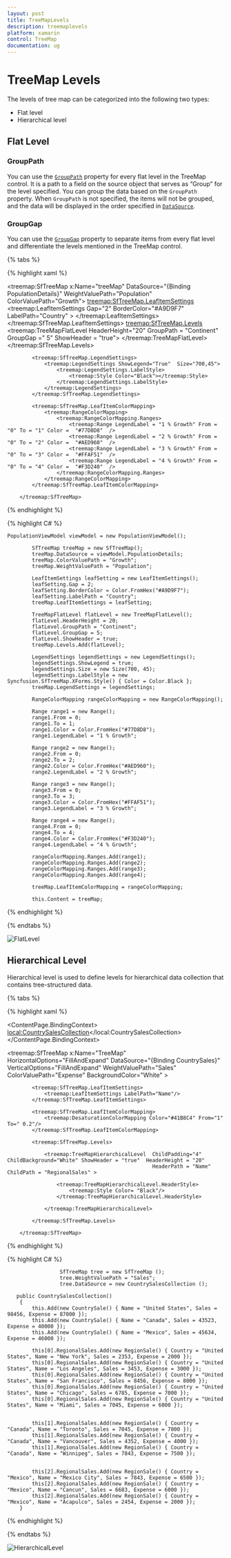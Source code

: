 ```yaml
---
layout: post
title: TreeMapLevels
description: treemaplevels
platform: xamarin
control: TreeMap
documentation: ug
---
```


# TreeMap Levels

The levels of tree map can be categorized into the following two types:

* Flat level
* Hierarchical level

## Flat Level

### GroupPath

You can use the [`GroupPath`](https://help.syncfusion.com/cr/cref_files/xamarin/Syncfusion.SfTreeMap.XForms~Syncfusion.SfTreeMap.XForms.TreeMapFlatLevel~GroupPath.html) property for every flat level in the TreeMap control. It is a path to a field on the source object that serves as “Group” for the level specified. You can group the data based on the `GroupPath` property. When `GroupPath` is not specified, the items will not be grouped, and the data will be displayed in the order specified in [`DataSource`](https://help.syncfusion.com/cr/cref_files/xamarin/Syncfusion.SfTreeMap.XForms~Syncfusion.SfTreeMap.XForms.SfTreeMap~DataSource.html).

### GroupGap

You can use the [`GroupGap`](https://help.syncfusion.com/cr/cref_files/xamarin/Syncfusion.SfTreeMap.XForms~Syncfusion.SfTreeMap.XForms.TreeMapFlatLevel~GroupGap.html) property to separate items from every flat level and differentiate the levels mentioned in the TreeMap control.

{% tabs %}  

{% highlight xaml %}

 <treemap:SfTreeMap x:Name="treeMap"  DataSource="{Binding PopulationDetails}" WeightValuePath="Population" ColorValuePath="Growth">
            <treemap:SfTreeMap.LeafItemSettings>
                <treemap:LeafItemSettings  Gap="2" BorderColor="#A9D9F7" LabelPath="Country" >
                </treemap:LeafItemSettings>
            </treemap:SfTreeMap.LeafItemSettings>
            <treemap:SfTreeMap.Levels>
                <treemap:TreeMapFlatLevel  HeaderHeight="20" GroupPath = "Continent" GroupGap =" 5" ShowHeader = "true">
                </treemap:TreeMapFlatLevel>
            </treemap:SfTreeMap.Levels>

            <treemap:SfTreeMap.LegendSettings>
                <treemap:LegendSettings ShowLegend="True"  Size="700,45">
                    <treemap:LegendSettings.LabelStyle>
                        <treemap:Style Color="Black"></treemap:Style>
                    </treemap:LegendSettings.LabelStyle>
                </treemap:LegendSettings>
            </treemap:SfTreeMap.LegendSettings>

            <treemap:SfTreeMap.LeafItemColorMapping>
                <treemap:RangeColorMapping>
                    <treemap:RangeColorMapping.Ranges>
                        <treemap:Range LegendLabel = "1 % Growth" From = "0" To = "1" Color =  "#77D8D8"  />
                        <treemap:Range LegendLabel = "2 % Growth" From = "0" To = "2" Color =  "#AED960"  />
                        <treemap:Range LegendLabel = "3 % Growth" From = "0" To = "3" Color =  "#FFAF51"  />
                        <treemap:Range LegendLabel = "4 % Growth" From = "0" To = "4" Color =  "#F3D240"  />
                    </treemap:RangeColorMapping.Ranges>
                </treemap:RangeColorMapping>
            </treemap:SfTreeMap.LeafItemColorMapping>

        </treemap:SfTreeMap>

{% endhighlight %}

{% highlight C# %}  

    PopulationViewModel viewModel = new PopulationViewModel();
            
            SfTreeMap treeMap = new SfTreeMap();
            treeMap.DataSource = viewModel.PopulationDetails;
            treeMap.ColorValuePath = "Growth";
            treeMap.WeightValuePath = "Population";

            LeafItemSettings leafSetting = new LeafItemSettings();
            leafSetting.Gap = 2;
            leafSetting.BorderColor = Color.FromHex("#A9D9F7");
            leafSetting.LabelPath = "Country";
            treeMap.LeafItemSettings = leafSetting;

            TreeMapFlatLevel flatLevel = new TreeMapFlatLevel();
            flatLevel.HeaderHeight = 20;
            flatLevel.GroupPath = "Continent";
            flatLevel.GroupGap = 5;
            flatLevel.ShowHeader = true;
            treeMap.Levels.Add(flatLevel);

            LegendSettings legendSettings = new LegendSettings();
            legendSettings.ShowLegend = true;
            legendSettings.Size = new Size(700, 45);
            legendSettings.LabelStyle = new Syncfusion.SfTreeMap.XForms.Style() { Color = Color.Black };
            treeMap.LegendSettings = legendSettings;

            RangeColorMapping rangeColorMapping = new RangeColorMapping();

            Range range1 = new Range();
            range1.From = 0;
            range1.To = 1;
            range1.Color = Color.FromHex("#77D8D8");
            range1.LegendLabel = "1 % Growth";

            Range range2 = new Range();
            range2.From = 0;
            range2.To = 2;
            range2.Color = Color.FromHex("#AED960");
            range2.LegendLabel = "2 % Growth";

            Range range3 = new Range();
            range3.From = 0;
            range3.To = 3;
            range3.Color = Color.FromHex("#FFAF51");
            range3.LegendLabel = "3 % Growth";

            Range range4 = new Range();
            range4.From = 0;
            range4.To = 4;
            range4.Color = Color.FromHex("#F3D240");
            range4.LegendLabel = "4 % Growth";

            rangeColorMapping.Ranges.Add(range1);
            rangeColorMapping.Ranges.Add(range2);
            rangeColorMapping.Ranges.Add(range3);
            rangeColorMapping.Ranges.Add(range4);

            treeMap.LeafItemColorMapping = rangeColorMapping;

            this.Content = treeMap;

{% endhighlight %}

{% endtabs %}  

![FlatLevel](TreeMapLevels_images/FlatLevel.png)

## Hierarchical Level

Hierarchical level is used to define levels for hierarchical data collection that contains tree-structured data.

{% tabs %}  

{% highlight xaml %}

<ContentPage.BindingContext>
        <local:CountrySalesCollection></local:CountrySalesCollection>
    </ContentPage.BindingContext>

  <treemap:SfTreeMap  x:Name="TreeMap"  HorizontalOptions="FillAndExpand" DataSource="{Binding CountrySales}"
      VerticalOptions="FillAndExpand" WeightValuePath="Sales" ColorValuePath="Expense" BackgroundColor="White"   >

            <treemap:SfTreeMap.LeafItemSettings>
                <treemap:LeafItemSettings LabelPath="Name"/>
            </treemap:SfTreeMap.LeafItemSettings>

            <treemap:SfTreeMap.LeafItemColorMapping>
                <treemap:DesaturationColorMapping Color="#41B8C4" From="1" To=" 0.2"/>
            </treemap:SfTreeMap.LeafItemColorMapping>

            <treemap:SfTreeMap.Levels>

                <treemap:TreeMapHierarchicalLevel  ChildPadding="4" ChildBackground="White" ShowHeader = "true"  HeaderHeight = "20" 
                                                   HeaderPath = "Name"  ChildPath = "RegionalSales" >
                    
                    <treemap:TreeMapHierarchicalLevel.HeaderStyle>
                        <treemap:Style Color= "Black"/>
                    </treemap:TreeMapHierarchicalLevel.HeaderStyle>
                    
                </treemap:TreeMapHierarchicalLevel>

            </treemap:SfTreeMap.Levels>

        </treemap:SfTreeMap>

{% endhighlight %}

{% highlight C# %}  

                     SfTreeMap tree = new SfTreeMap ();
		             tree.WeightValuePath = "Sales";
                     tree.DataSource = new CountrySalesCollection ();
                     
       public CountrySalesCollection()
		{
			this.Add(new CountrySale() { Name = "United States", Sales = 98456, Expense = 87000 });
			this.Add(new CountrySale() { Name = "Canada", Sales = 43523, Expense = 40000 });
			this.Add(new CountrySale() { Name = "Mexico", Sales = 45634, Expense = 46000 });

			this[0].RegionalSales.Add(new RegionSale() { Country = "United States", Name = "New York", Sales = 2353, Expense = 2000 });
			this[0].RegionalSales.Add(new RegionSale() { Country = "United States", Name = "Los Angeles", Sales = 3453, Expense = 3000 });
			this[0].RegionalSales.Add(new RegionSale() { Country = "United States", Name = "San Francisco", Sales = 8456, Expense = 8000 });
			this[0].RegionalSales.Add(new RegionSale() { Country = "United States", Name = "Chicago", Sales = 6785, Expense = 7000 });
			this[0].RegionalSales.Add(new RegionSale() { Country = "United States", Name = "Miami", Sales = 7045, Expense = 6000 });


			this[1].RegionalSales.Add(new RegionSale() { Country = "Canada", Name = "Toronto", Sales = 7045, Expense = 7000 });
			this[1].RegionalSales.Add(new RegionSale() { Country = "Canada", Name = "Vancouver", Sales = 4352, Expense = 4000 });
			this[1].RegionalSales.Add(new RegionSale() { Country = "Canada", Name = "Winnipeg", Sales = 7843, Expense = 7500 });


			this[2].RegionalSales.Add(new RegionSale() { Country = "Mexico", Name = "Mexico City", Sales = 7843, Expense = 6500 });
			this[2].RegionalSales.Add(new RegionSale() { Country = "Mexico", Name = "Cancun", Sales = 6683, Expense = 6000 });
			this[2].RegionalSales.Add(new RegionSale() { Country = "Mexico", Name = "Acapulco", Sales = 2454, Expense = 2000 });
		}

{% endhighlight %}

{% endtabs %}  

![HierarchicalLevel](TreeMapLevels_images/HierarchicalLevel.png)

